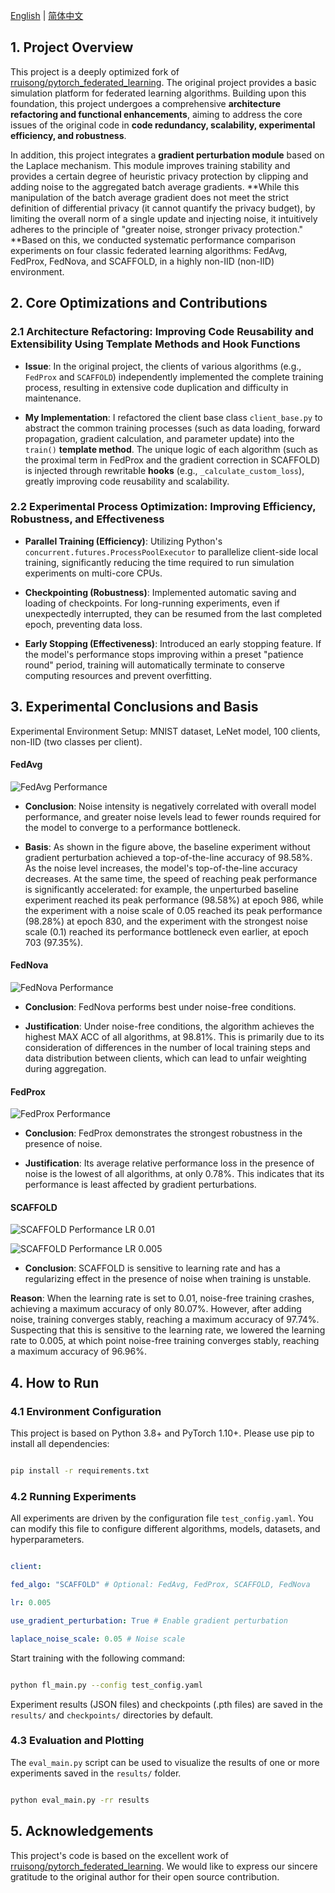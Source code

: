 [English](README.md) | [简体中文](README.zh-CN.md)
## 1. Project Overview
This project is a deeply optimized fork of [rruisong/pytorch_federated_learning](https://github.com/rruisong/pytorch_federated_learning).
The original project provides a basic simulation platform for federated learning algorithms. Building upon this foundation, this project undergoes a comprehensive **architecture refactoring and functional enhancements**, aiming to address the core issues of the original code in **code redundancy, scalability, experimental efficiency, and robustness**.

In addition, this project integrates a **gradient perturbation module** based on the Laplace mechanism. This module improves training stability and provides a certain degree of heuristic privacy protection by clipping and adding noise to the aggregated batch average gradients. **While this manipulation of the batch average gradient does not meet the strict definition of differential privacy (it cannot quantify the privacy budget), by limiting the overall norm of a single update and injecting noise, it intuitively adheres to the principle of "greater noise, stronger privacy protection." **Based on this, we conducted systematic performance comparison experiments on four classic federated learning algorithms: FedAvg, FedProx, FedNova, and SCAFFOLD, in a highly non-IID (non-IID) environment.

## 2. Core Optimizations and Contributions

### 2.1 Architecture Refactoring: Improving Code Reusability and Extensibility Using Template Methods and Hook Functions

* **Issue**: In the original project, the clients of various algorithms (e.g., `FedProx` and `SCAFFOLD`) independently implemented the complete training process, resulting in extensive code duplication and difficulty in maintenance.

* **My Implementation**: I refactored the client base class `client_base.py` to abstract the common training processes (such as data loading, forward propagation, gradient calculation, and parameter update) into the `train()` **template method**. The unique logic of each algorithm (such as the proximal term in FedProx and the gradient correction in SCAFFOLD) is injected through rewritable **hooks** (e.g., `_calculate_custom_loss`), greatly improving code reusability and scalability.

### 2.2 Experimental Process Optimization: Improving Efficiency, Robustness, and Effectiveness

* **Parallel Training (Efficiency)**: Utilizing Python's `concurrent.futures.ProcessPoolExecutor` to parallelize client-side local training, significantly reducing the time required to run simulation experiments on multi-core CPUs.

* **Checkpointing (Robustness)**: Implemented automatic saving and loading of checkpoints. For long-running experiments, even if unexpectedly interrupted, they can be resumed from the last completed epoch, preventing data loss.

* **Early Stopping (Effectiveness)**: Introduced an early stopping feature. If the model's performance stops improving within a preset "patience round" period, training will automatically terminate to conserve computing resources and prevent overfitting.

## 3. Experimental Conclusions and Basis

Experimental Environment Setup: MNIST dataset, LeNet model, 100 clients, non-IID (two classes per client).

#### FedAvg

![FedAvg Performance](figures/FedAvg.png)

* **Conclusion**: Noise intensity is negatively correlated with overall model performance, and greater noise levels lead to fewer rounds required for the model to converge to a performance bottleneck.

* **Basis**: As shown in the figure above, the baseline experiment without gradient perturbation achieved a top-of-the-line accuracy of 98.58%. As the noise level increases, the model's top-of-the-line accuracy decreases. At the same time, the speed of reaching peak performance is significantly accelerated: for example, the unperturbed baseline experiment reached its peak performance (98.58%) at epoch 986, while the experiment with a noise scale of 0.05 reached its peak performance (98.28%) at epoch 830, and the experiment with the strongest noise scale (0.1) reached its performance bottleneck even earlier, at epoch 703 (97.35%).

#### FedNova

![FedNova Performance](figures/FedNova.png)

* **Conclusion**: FedNova performs best under noise-free conditions.

* **Justification**: Under noise-free conditions, the algorithm achieves the highest MAX ACC of all algorithms, at 98.81%. This is primarily due to its consideration of differences in the number of local training steps and data distribution between clients, which can lead to unfair weighting during aggregation.

#### FedProx

![FedProx Performance](figures/FedProx.png)

* **Conclusion**: FedProx demonstrates the strongest robustness in the presence of noise.

* **Justification**: Its average relative performance loss in the presence of noise is the lowest of all algorithms, at only 0.78%. This indicates that its performance is least affected by gradient perturbations.

#### SCAFFOLD

![SCAFFOLD Performance LR 0.01](figures/SCAFFOLD_lr_0.01.png)

![SCAFFOLD Performance LR 0.005](figures/SCAFFOLD_lr_0.005.png)

* **Conclusion**: SCAFFOLD is sensitive to learning rate and has a regularizing effect in the presence of noise when training is unstable.

**Reason**: When the learning rate is set to 0.01, noise-free training crashes, achieving a maximum accuracy of only 80.07%. However, after adding noise, training converges stably, reaching a maximum accuracy of 97.74%. Suspecting that this is sensitive to the learning rate, we lowered the learning rate to 0.005, at which point noise-free training converges stably, reaching a maximum accuracy of 96.96%.

## 4. How to Run

### 4.1 Environment Configuration

This project is based on Python 3.8+ and PyTorch 1.10+. Please use pip to install all dependencies:

```bash

pip install -r requirements.txt

````

### 4.2 Running Experiments

All experiments are driven by the configuration file `test_config.yaml`. You can modify this file to configure different algorithms, models, datasets, and hyperparameters.

```yaml

client:

fed_algo: "SCAFFOLD" # Optional: FedAvg, FedProx, SCAFFOLD, FedNova

lr: 0.005

use_gradient_perturbation: True # Enable gradient perturbation

laplace_noise_scale: 0.05 # Noise scale

```

Start training with the following command:

```bash

python fl_main.py --config test_config.yaml

```

Experiment results (JSON files) and checkpoints (.pth files) are saved in the `results/` and `checkpoints/` directories by default.

### 4.3 Evaluation and Plotting

The `eval_main.py` script can be used to visualize the results of one or more experiments saved in the `results/` folder.

```bash

python eval_main.py -rr results

```

## 5\. Acknowledgements

This project's code is based on the excellent work of [rruisong/pytorch_federated_learning](https://github.com/rruisong/pytorch_federated_learning). We would like to express our sincere gratitude to the original author for their open source contribution.
